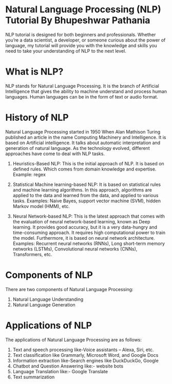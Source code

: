 # Natural Language Processing (NLP) Tutorial By Bhupeshwar Pathania

NLP tutorial is designed for both beginners and professionals. Whether you’re a data scientist, a developer, or someone curious about the power of language, 
my tutorial will provide you with the knowledge and skills you need to take your understanding of NLP to the next level.

# What is NLP?

NLP stands for Natural Language Processing. It is the branch of Artificial Intelligence that gives the ability to machine understand and process human languages. 
Human languages can be in the form of text or audio format.

# History of NLP

Natural Language Processing started in 1950 When Alan Mathison Turing published an article in the name Computing Machinery and Intelligence. 
It is based on Artificial intelligence. It talks about automatic interpretation and generation of natural language. 
As the technology evolved, different approaches have come to deal with NLP tasks.

1. Heuristics-Based NLP:  This is the initial approach of NLP. It is based on defined rules. Which comes from domain knowledge and expertise. Example: regex
   
2. Statistical Machine learning-based NLP: It is based on statistical rules and machine learning algorithms.
   In this approach, algorithms are applied to the data and learned from the data, and applied to various tasks.
   Examples: Naive Bayes, support vector machine (SVM), hidden Markov model (HMM), etc.
   
3. Neural Network-based NLP: This is the latest approach that comes with the evaluation of neural network-based learning, known as Deep learning.
   It provides good accuracy, but it is a very data-hungry and time-consuming approach. It requires high computational power to train the model.
   Furthermore, it is based on neural network architecture. Examples: Recurrent neural networks (RNNs), Long short-term memory networks (LSTMs), Convolutional neural networks (CNNs), Transformers, etc.


# Components of NLP

There are two components of Natural Language Processing:

1. Natural Language Understanding
2. Natural Language Generation


# Applications of NLP

The applications of Natural Language Processing are as follows:

1. Text and speech processing like-Voice assistants – Alexa, Siri, etc.
2. Text classification like Grammarly, Microsoft Word, and Google Docs
3. Information extraction like-Search engines like DuckDuckGo, Google
4. Chatbot and Question Answering like:- website bots
5. Language Translation like:- Google Translate
6. Text summarization 



